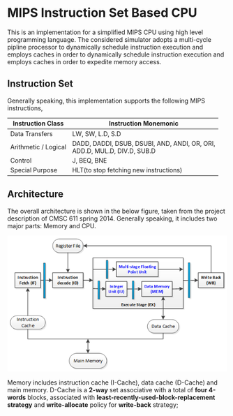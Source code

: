# MIPS Instruction Set Based CPU

This is an implementation for a simplified MIPS CPU using high level programming language. The considered simulator adopts a multi-cycle pipline processor to dynamically schedule instruction execution and employs caches in order to dynamically schedule instruction execution and employs caches in order to expedite memory access.

## Instruction Set
Generally speaking, this implementation supports the following MIPS instructions,

Instruction Class | Instruction Monemonic
------------------| ---------------------
Data Transfers    | LW, SW, L.D, S.D
Arithmetic / Logical | DADD, DADDI, DSUB, DSUBI, AND, ANDI, OR, ORI,<br/>ADD.D, MUL.D, DIV.D, SUB.D
Control           | J, BEQ, BNE
Special Purpose   | HLT(to stop fetching new instructions)

## Architecture
The overall architecture is shown in the below figure, taken from the project description of CMSC 611 spring 2014. Generally speaking, it includes two major parts: Memory and CPU. 

![alt text](README_FILES/01.png "CPU Architecture")

Memory includes instruction cache (I-Cache), data cache (D-Cache) and main memory. D-Cache is a **2-way** set associative with a total of **four 4-words** blocks, associated with **least-recently-used-block-replacement strategy** and **write-allocate** policy for **write-back** strategy; 

